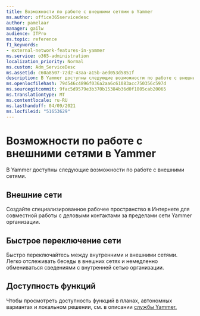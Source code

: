```yaml
---
title: Возможности по работе с внешними сетями в Yammer
ms.author: office365servicedesc
author: pamelaar
manager: gailw
audience: ITPro
ms.topic: reference
f1_keywords:
- external-network-features-in-yammer
ms.service: o365-administration
localization_priority: Normal
ms.custom: Adm_ServiceDesc
ms.assetid: c60a8507-72d2-43aa-a15b-aed053d5851f
description: В Yammer доступны следующие возможности по работе с внешними сетями.
ms.openlocfilehash: 79d546c4896f036a2aa6c61083acc750356c597d
ms.sourcegitcommit: 9fac5d9579e3b370b15384b36d0f1805cab20065
ms.translationtype: MT
ms.contentlocale: ru-RU
ms.lasthandoff: 04/09/2021
ms.locfileid: "51653629"
---
```

# <a name="external-network-features-in-yammer"></a>Возможности по работе с внешними сетями в Yammer

В Yammer доступны следующие возможности по работе с внешними сетями.
  
## <a name="external-networks"></a>Внешние сети

Создайте специализированное рабочее пространство в Интернете для совместной работы с деловыми контактами за пределами сети Yammer организации.
  
## <a name="fast-network-switching"></a>Быстрое переключение сети

Быстро переключайтесь между внутренними и внешними сетями. Легко отслеживать беседы в внешних сетях и немедленно обмениваться сведениями с внутренней сетью организации.
  
## <a name="feature-availability"></a>Доступность функций

Чтобы просмотреть доступность функций в планах, автономных вариантах и локальном решении, см. в описании [службы Yammer.](yammer-service-description.md)